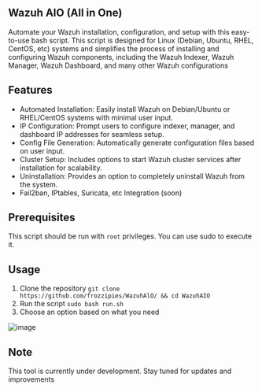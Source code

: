 ## Wazuh AIO (All in One)
Automate your Wazuh installation, configuration, and setup with this easy-to-use bash script. This script is designed for Linux (Debian, Ubuntu, RHEL, CentOS, etc) systems and simplifies the process of installing and configuring Wazuh components, including the Wazuh Indexer, Wazuh Manager, Wazuh Dashboard, and many other Wazuh configurations

## Features
- Automated Installation: Easily install Wazuh on Debian/Ubuntu or RHEL/CentOS systems with minimal user input.
- IP Configuration: Prompt users to configure indexer, manager, and dashboard IP addresses for seamless setup.
- Config File Generation: Automatically generate configuration files based on user input.
- Cluster Setup: Includes options to start Wazuh cluster services after installation for scalability.
- Uninstallation: Provides an option to completely uninstall Wazuh from the system.
- Fail2ban, IPtables, Suricata, etc Integration (soon)

## Prerequisites
This script should be run with `root` privileges. You can use sudo to execute it.

## Usage
1. Clone the repository `git clone https://github.com/frozzipies/WazuhAlO/ && cd WazuhAIO`
2. Run the script `sudo bash run.sh`
3. Choose an option based on what you need
   
![image](https://github.com/frozzipies/WazuhAlO/assets/97401702/c592c9b9-50ad-4f43-96b0-04090b04e3ea)

## Note
This tool is currently under development. Stay tuned for updates and improvements
